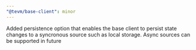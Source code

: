 ```yaml
---
"@tevm/base-client": minor
---
```


Added persistence option that enables the base client to persist state changes to a syncronous source such as local storage. Async sources can be supported in future
